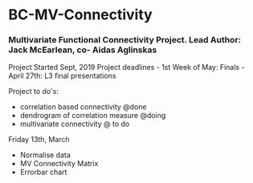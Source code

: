 # BC-MV-Connectivity
 ### Multivariate Functional Connectivity Project. Lead Author: Jack McEarlean, co- Aidas Aglinskas
Project Started Sept, 2019
Project deadlines
	- 1st Week of May: Finals
	- April 27th: L3 final presentations

Project to do's: 
- correlation based connectivity @done
- dendrogram of correlation measure  @doing 
- multivariate connectivity @ to do

Friday 13th, March
- Normalise data
- MV Connectivity Matrix
- Errorbar chart
 
 
 
